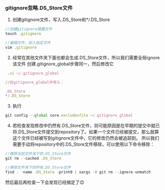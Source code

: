 <!--
 * @Author: your name
 * @Date: 2021-03-26 10:47:05
 * @LastEditTime: 2021-03-26 10:52:12
 * @LastEditors: Please set LastEditors
 * @Description: In User Settings Edit
 * @FilePath: /technology-stack/Git/gitignore/index.md
-->
### gitignore忽略.DS_Store文件
1. 创建gitignore文件，写入.DS_Store和*/.DS_Store
```js
//创建gitignore隱藏文件 
touch .gitignore 

//编辑文件，加入指定文件
vim .gitignore 
```
2. 经常在其他文件夹下面也都会生成.DS_Store文件，所以我们需要全局ignore该文件 创建.gitignore_global步骤同一，然后修改它
```js
 .vi ~/.gitignore_global 

//在gitignore_global中写入：

.DS_Store 
*/.DS_Store 

```
3. 执行
```js
git config --global core.excludesfile ~/.gitignore_global
```

4. 若检查发现修改中仍然有.DS_Store文件，则可能原因是在早期的提交中就已将.DS_Store文件提交到repository了。如果一个文件已经被提交，那么就算这个文件已经被写到gitignore文件中，它的修改仍然会被追踪到。
所以我们需要手动将repository中的.DS_Store文件移除，可以使用以下命令移除：
```js
//移除当前文件夹下的.DS_Store文件
git rm --cached .DS_Store

//移除文件夹下的所有.DS_Store文件
find . -name .DS_Store -print0 | xargs -0 git rm --ignore-unmatch

```
然后最后再检查一下会发现已经搞定了😊


